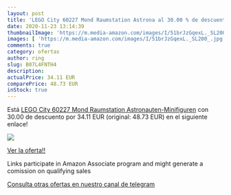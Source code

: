 ```yaml
---
layout: post
title: 'LEGO City 60227 Mond Raumstation Astrona al 30.00 % de descuento'
date: 2020-11-23 13:14:39
thumbnailImage: 'https://m.media-amazon.com/images/I/51brJzGqexL._SL200_.jpg'
images: [ 'https://m.media-amazon.com/images/I/51brJzGqexL._SL200_.jpg' ]
comments: true
category: ofertas
author: ring
slug: B07L4FNTH4
description:
actualPrice: 34.11 EUR
comparePrice: 48.73 EUR
inStock: true
---
```


Está [LEGO City 60227 Mond Raumstation Astronauten-Minifiguren](https://www.amazon.de/dp/B07L4FNTH4/?tag=tolees0ca-21) con 30.00 de descuento por 34.11 EUR (original: 48.73 EUR) en el siguiente enlace!

[![](https://m.media-amazon.com/images/I/51brJzGqexL._SL200_.jpg)](https://www.amazon.de/dp/B07L4FNTH4/?tag=tolees0ca-21)

[Ver la oferta!!](https://www.amazon.de/dp/B07L4FNTH4/?tag=tolees0ca-21)

Links participate in Amazon Associate program and might generate a comission on qualifying sales

[Consulta otras ofertas en nuestro canal de telegram](https://t.me/s/ofertas25)

